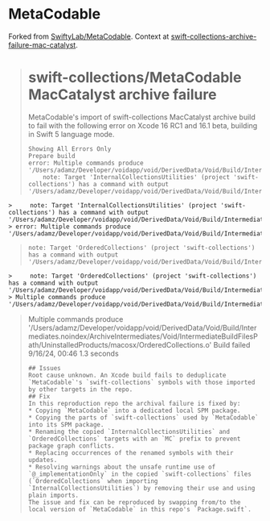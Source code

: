 # MetaCodable

Forked from [SwiftyLab/MetaCodable](https://github.com/SwiftyLab/MetaCodable). Context at [swift-collections-archive-failure-mac-catalyst](https://github.com/adam-zethraeus/swift-collections-archive-failure-mac-catalyst).


> # swift-collections/MetaCodable MacCatalyst archive failure
> MetaCodable's import of swift-collections MacCatalyst archive build to fail with the following error on Xcode 16 RC1 and 16.1 beta, building in Swift 5 language mode.
> ```
> Showing All Errors Only
> Prepare build
> error: Multiple commands produce '/Users/adamz/Developer/voidapp/void/DerivedData/Void/Build/Intermediates.noindex/ArchiveIntermediates/Void/IntermediateBuildFilesPath/UninstalledProducts/macosx/InternalCollectionsUtilities.o'
>     note: Target 'InternalCollectionsUtilities' (project 'swift-collections') has a command with output '/Users/adamz/Developer/voidapp/void/DerivedData/Void/Build/Intermediates.noindex/ArchiveIntermediates/Void/IntermediateBuildFilesPath/UninstalledProducts/macosx/InternalCollectionsUtilities.o'
    >     note: Target 'InternalCollectionsUtilities' (project 'swift-collections') has a command with output '/Users/adamz/Developer/voidapp/void/DerivedData/Void/Build/Intermediates.noindex/ArchiveIntermediates/Void/IntermediateBuildFilesPath/UninstalledProducts/macosx/InternalCollectionsUtilities.o'
    > error: Multiple commands produce '/Users/adamz/Developer/voidapp/void/DerivedData/Void/Build/Intermediates.noindex/ArchiveIntermediates/Void/IntermediateBuildFilesPath/UninstalledProducts/macosx/OrderedCollections.o'
>     note: Target 'OrderedCollections' (project 'swift-collections') has a command with output '/Users/adamz/Developer/voidapp/void/DerivedData/Void/Build/Intermediates.noindex/ArchiveIntermediates/Void/IntermediateBuildFilesPath/UninstalledProducts/macosx/OrderedCollections.o'
    >     note: Target 'OrderedCollections' (project 'swift-collections') has a command with output '/Users/adamz/Developer/voidapp/void/DerivedData/Void/Build/Intermediates.noindex/ArchiveIntermediates/Void/IntermediateBuildFilesPath/UninstalledProducts/macosx/OrderedCollections.o'
    > Multiple commands produce '/Users/adamz/Developer/voidapp/void/DerivedData/Void/Build/Intermediates.noindex/ArchiveIntermediates/Void/IntermediateBuildFilesPath/UninstalledProducts/macosx/InternalCollectionsUtilities.o'
> Multiple commands produce '/Users/adamz/Developer/voidapp/void/DerivedData/Void/Build/Intermediates.noindex/ArchiveIntermediates/Void/IntermediateBuildFilesPath/UninstalledProducts/macosx/OrderedCollections.o'
> Build failed    9/16/24, 00:46    1.3 seconds
> ```
> ## Issues
> Root cause unknown. An Xcode build fails to deduplicate `MetaCodable`'s `swift-collections` symbols with those imported by other targets in the repo.
> ## Fix
> In this reproduction repo the archival failure is fixed by:
> * Copying `MetaCodable` into a dedicated local SPM package.
> * Copying the parts of `swift-collections` used by `MetaCodable` into its SPM package.
> * Renaming the copied `InternalCollectionsUtilities` and `OrderedCollections` targets with an `MC` prefix to prevent package graph conflicts.
> * Replacing occurrences of the renamed symbols with their updates.
> * Resolving warnings about the unsafe runtime use of `@_implementationOnly` in the copied `swift-collections` files (`OrderedCollections` when importing `InternalCollectionsUtilities`) by removing their use and using plain imports.
> The issue and fix can be reproduced by swapping from/to the local version of `MetaCodable` in this repo's `Package.swift`.
